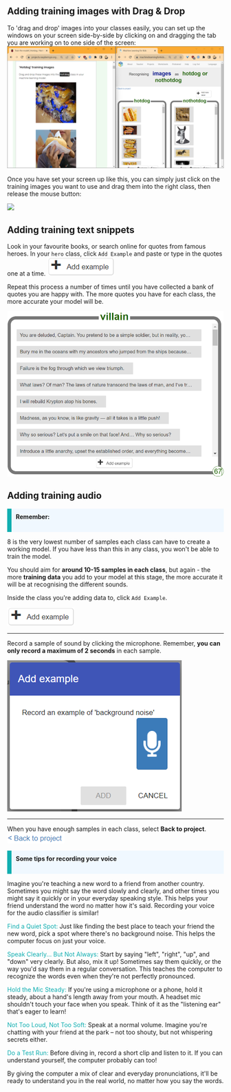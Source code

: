 ## Adding training images with Drag & Drop

To 'drag and drop' images into your classes easily, you can set up the windows on your screen side-by-side by clicking on and dragging the tab you are working on to one side of the screen:
![Image showing two windows side by side on a computer screen. On the left are several images of hotdogs, on the right is a window showing a machine learning model's classes page](images/splitscreen.png)

Once you have set your screen up like this, you can simply just click on the training images you want to use and drag them into the right class, then release the mouse button:

![](images/dragdrop.gif)


## Adding training text snippets

Look in your favourite books, or search online for quotes from famous heroes. In your `hero` class, click `Add Example` and paste or type in the quotes one at a time. 
![Button which reads '+ add example'](images/add_example.png)

Repeat this process a number of times until you have collected a bank of quotes you are happy with. The more quotes you have for each class, the more accurate your model will be.

![](images/villain_class.png)


## Adding training audio
<p style='border-left: solid; border-width:10px; border-color: #0faeb0; background-color: aliceblue; padding: 10px;'>
<strong>Remember:</strong><br><br>

8 is the very lowest number of samples each class can have to create a working model. If you have less than this in any class, you won't be able to train the model.

You should aim for **around 10-15 samples in each class**, but again - the more **training data** you add to your model at this stage, the more accurate it will be at recognising the different sounds.

</p>

Inside the class you're adding data to, click `Add Example`. 

![Button which reads '+ add example'](images/add_example.png)

---

Record a sample of sound by clicking the microphone. Remember, **you can only record a maximum of 2 seconds** in each sample.

![A popup which says Add example.Record an example of 'background noise', with a small blue icon showing a microphone](images/add_background_noise.png)

---

When you have enough samples in each class, select **Back to project**.
![](images/back_to_project.png)


<p style='border-left: solid; border-width:10px; border-color: #0faeb0; background-color: aliceblue; padding: 10px;'>
<strong>Some tips for recording your voice</strong> <br><br>

Imagine you're teaching a new word to a friend from another country. Sometimes you might say the word slowly and clearly, and other times you might say it quickly or in your everyday speaking style. This helps your friend understand the word no matter how it's said. Recording your voice for the audio classifier is similar!

<span style="color:#0faeb0">Find a Quiet Spot:</span> Just like finding the best place to teach your friend the new word, pick a spot where there's no background noise. This helps the computer focus on just your voice.

<span style="color:#0faeb0">Speak Clearly... But Not Always:</span> Start by saying "left", "right", "up", and "down" very clearly. But also, mix it up! Sometimes say them quickly, or the way you'd say them in a regular conversation. This teaches the computer to recognize the words even when they're not perfectly pronounced.

<span style="color:#0faeb0">Hold the Mic Steady:</span> If you're using a microphone or a phone, hold it steady, about a hand's length away from your mouth. A headset mic shouldn't touch your face when you speak. Think of it as the "listening ear" that's eager to learn!

<span style="color:#0faeb0">Not Too Loud, Not Too Soft:</span> Speak at a normal volume. Imagine you're chatting with your friend at the park – not too shouty, but not whispering secrets either.

<span style="color:#0faeb0">Do a Test Run:</span> Before diving in, record a short clip and listen to it. If you can understand yourself, the computer probably can too!

By giving the computer a mix of clear and everyday pronunciations, it'll be ready to understand you in the real world, no matter how you say the words. 

</p>


